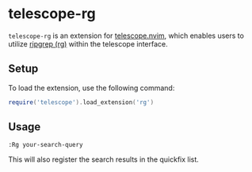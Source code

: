 # telescope-rg

`telescope-rg` is an extension for [telescope.nvim][], which enables users to utilize [ripgrep (rg)](https://github.com/BurntSushi/ripgrep) within the telescope interface.

[telescope.nvim]: https://github.com/nvim-telescope/telescope.nvim
[ripgrep (rg)]: https://github.com/BurntSushi/ripgrep

## Setup

To load the extension, use the following command:

```lua
require('telescope').load_extension('rg')
```

## Usage

```vim
:Rg your-search-query
```

This will also register the search results in the quickfix list.
